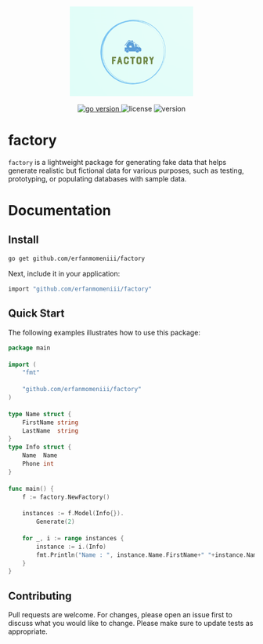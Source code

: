 <p align="center">
<img src="./assets/logo.png" width=50% height=50%>
</p>
<p align="center">
<a href="https://pkg.go.dev/github.com/erfanmomeniii/factory?tab=doc"target="_blank">
    <img src="https://img.shields.io/badge/Go-1.20+-00ADD8?style=for-the-badge&logo=go" alt="go version" />
</a>

<img src="https://img.shields.io/badge/license-MIT-magenta?style=for-the-badge&logo=none" alt="license" />
<img src="https://img.shields.io/badge/Version-1.0.1-red?style=for-the-badge&logo=none" alt="version" />
</p>

# factory

`factory` is a lightweight package for generating fake data that helps generate realistic but fictional data for various purposes, such as testing, prototyping, or populating databases with sample data.

# Documentation

## Install

```bash
go get github.com/erfanmomeniii/factory
```   

Next, include it in your application:

```bash
import "github.com/erfanmomeniii/factory"
``` 

## Quick Start
The following examples illustrates how to use this package:

```go
package main

import (
	"fmt"

	"github.com/erfanmomeniii/factory"
)

type Name struct {
	FirstName string
	LastName  string
}
type Info struct {
	Name  Name
	Phone int
}

func main() {
	f := factory.NewFactory()

	instances := f.Model(Info{}).
		Generate(2)

	for _, i := range instances {
		instance := i.(Info)
		fmt.Println("Name : ", instance.Name.FirstName+" "+instance.Name.LastName, " | Phone : ", instance.Phone)
	}
}
```

## Contributing
Pull requests are welcome. For changes, please open an issue first to discuss what you would like to change.
Please make sure to update tests as appropriate.
